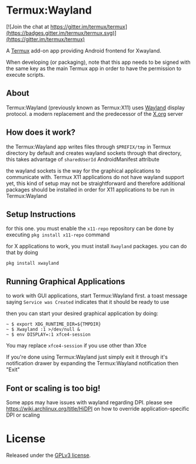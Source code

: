 # Termux:Wayland

[![Join the chat at https://gitter.im/termux/termux](https://badges.gitter.im/termux/termux.svg)](https://gitter.im/termux/termux)

A [Termux](https://termux.com) add-on app providing Android frontend for Xwayland.

When developing (or packaging), note that this app needs to be signed with the same key as the main Termux app in order to have the permission to execute scripts.

## About
Termux:Wayland (previously known as Termux:X11) uses [Wayland](https://wayland.freedesktop.org/) display protocol. a modern replacement and the predecessor of the [X.org](https://www.x.org/wiki) server

## How does it work?
the Termux:Wayland app writes files through `$PREFIX/tmp` in Termux directory by default and creates wayland sockets through that directory, this takes advantage of `sharedUserId` AndroidManifest attribute

the wayland sockets is the way for the graphical applications to communicate with. Termux X11 applications do not have wayland support yet, this kind of setup may not be straightforward and therefore additional packages should be installed in order for X11 applications to be run in Termux:Wayland

## Setup Instructions
for this one. you must enable the `x11-repo` repository can be done by executing `pkg install x11-repo` command

for X applications to work, you must install `Xwayland` packages. you can do that by doing
```
pkg install xwayland
```

## Running Graphical Applications
to work with GUI applications, start Termux:Wayland first. a toast message saying `Service was Created` indicates that it should be ready to use

then you can start your desired graphical application by doing:
```
~ $ export XDG_RUNTIME_DIR=${TMPDIR}
~ $ Xwayland :1 >/dev/null &
~ $ env DISPLAY=:1 xfce4-session
```
You may replace `xfce4-session` if you use other than Xfce

If you're done using Termux:Wayland just simply exit it through it's notification drawer by expanding the Termux:Wayland notification then "Exit"

## Font or scaling is too big!
Some apps may have issues with wayland regarding DPI. please see https://wiki.archlinux.org/title/HiDPI on how to override application-specific DPI or scaling

# License
Released under the [GPLv3 license](https://www.gnu.org/licenses/gpl-3.0.html).